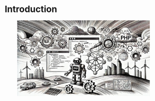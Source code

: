 # Introduction



<figure><img src="../.gitbook/assets/image (1) (1) (1) (1) (1).png" alt=""><figcaption></figcaption></figure>

